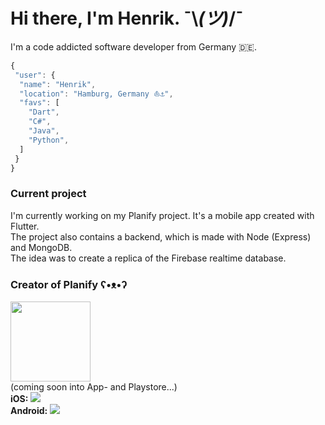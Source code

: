 # Hi there, I'm Henrik. ¯\\_(ツ)_/¯
<p align="justify">
  I'm a code addicted software developer from Germany 🇩🇪.
</p>

 ```javascript
{
  "user": {
   "name": "Henrik",
   "location": "Hamburg, Germany ⛵⚓",
   "favs": [
     "Dart",
     "C#",
     "Java",
     "Python",
   ]
  }
}
```

### Current project
I'm currently working on my Planify project. It's a mobile app created with Flutter.<br>
The project also contains a backend, which is made with Node (Express) and MongoDB.<br>
The idea was to create a replica of the Firebase realtime database.

### Creator of Planify ʕ•ᴥ•ʔ
<img src="https://i.imgur.com/ufAqxi5.png" width="128" height="128" />
<br>
(coming soon into App- and Playstore...)
<br>
<strong>iOS: <img src="https://build.appcenter.ms/v0.1/apps/a582751e-3eff-4ed6-8344-65129972e31a/branches/master/badge" /></strong><br>
<strong>Android: <img src="https://build.appcenter.ms/v0.1/apps/aeb0d0da-a91d-4ec3-a9a3-a980240c3b84/branches/master/badge" /></strong>
